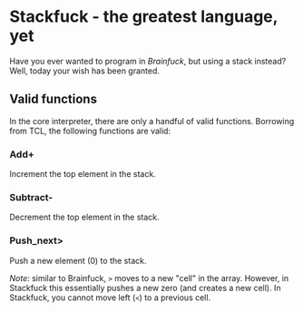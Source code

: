 # Stackfuck - the greatest language, yet

Have you ever wanted to program in *Brainfuck*, but using a stack instead? Well, today your wish has been granted.

## Valid functions

In the core interpreter, there are only a handful of valid functions. Borrowing from TCL, the following functions are valid:

### Add+

Increment the top element in the stack.

### Subtract-

Decrement the top element in the stack.

### Push_next>

Push a new element (0) to the stack.

*Note:* similar to Brainfuck, `>` moves to a new "cell" in the array. However, in Stackfuck this essentially pushes a new zero (and creates a new cell). In Stackfuck, you cannot move left (`<`) to a previous cell.